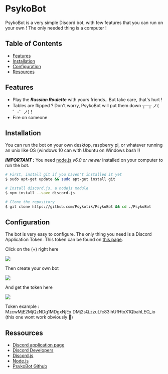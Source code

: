 # PsykoBot
PsykoBot is a very simple Discord bot, with few features that you can run on your own ! The only needed thing is a computer !

## Table of Contents
- [Features](#features)
- [Installation](#installation)
- [Configuration](#configuration)
- [Resources](#resources)

## Features
- Play the _**Russian Roulette**_ with yours friends.. But take care, that's hurt !
- Tables are flipped ? Don't worry, PsykoBot will put them down ┬─┬﻿ ノ( ゜-゜ノ) !
- Fire on someone
## Installation

You can run the bot on your own desktop, raspberry pi, or whatever running an unix like OS (windows 10 can with Ubuntu on Windows bash !)

**_IMPORTANT :_** You need [node.js](https://nodejs.org/en/) _v6.0 or newer_ installed on your computer to run the bot.

```bash
# First, install git if you haven't installed it yet
$ sudo apt-get update && sudo apt-get install git

# Install discord.js, a nodejs module
$ npm install --save discord.js

# Clone the repository
$ git clone https://github.com/Psykotik/PsykoBot && cd ./PsykoBot
```

## Configuration

The bot is very easy to configure. The only thing you need is a Discord Application Token. This token can be found on [this page](https://discordapp.com/developers/applications/me).

Click on the (+) right here

<img src="http://prntscr.com/gyyps0"/>

Then create your own bot

<img src="http://prntscr.com/gyytdg"/>

And get the token here

<img src="http://prntscr.com/gyyu97"/>


Token example : MzcwMjE2MjQzNDg1MDgxNjEx.DMj2sQ.zzuLfc83lhUfHtxX1QbahLEO_io (this one wont work obviously 🙂)

## Ressources
- [Discord application page](https://discordapp.com/developers/applications/me)
- [Discord Developers](https://discordapp.com/developers/docs/intro)
- [Discord.js](https://discord.js.org/#/)
- [Node.js](https://nodejs.org/en/)
- [PsykoBot Github](https://github.com/Psykotik/PsykoBot)
